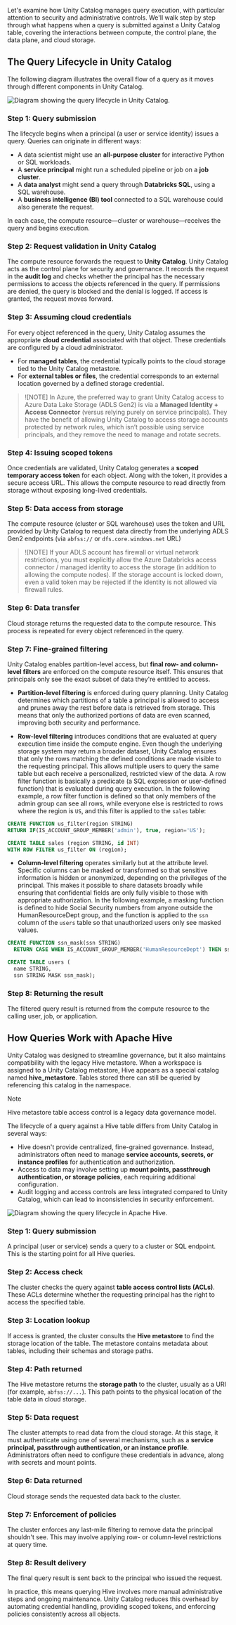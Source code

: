Let's examine how Unity Catalog manages query execution, with particular attention to security and administrative controls. We'll walk step by step through what happens when a query is submitted against a Unity Catalog table, covering the interactions between compute, the control plane, the data plane, and cloud storage. 

## The Query Lifecycle in Unity Catalog

The following diagram illustrates the overall flow of a query as it moves through different components in Unity Catalog.

![Diagram showing the query lifecycle in Unity Catalog.](../media/query-lifecycle-unity-catalog.png)

### Step 1: Query submission

The lifecycle begins when a principal (a user or service identity) issues a query. Queries can originate in different ways:

* A data scientist might use an **all-purpose cluster** for interactive Python or SQL workloads.
* A **service principal** might run a scheduled pipeline or job on a **job cluster**.
* A **data analyst** might send a query through **Databricks SQL**, using a SQL warehouse.
* A **business intelligence (BI) tool** connected to a SQL warehouse could also generate the request.

In each case, the compute resource—cluster or warehouse—receives the query and begins execution.

### Step 2: Request validation in Unity Catalog

The compute resource forwards the request to **Unity Catalog**. Unity Catalog acts as the control plane for security and governance. It records the request in the **audit log** and checks whether the principal has the necessary permissions to access the objects referenced in the query. If permissions are denied, the query is blocked and the denial is logged. If access is granted, the request moves forward.

### Step 3: Assuming cloud credentials

For every object referenced in the query, Unity Catalog assumes the appropriate **cloud credential** associated with that object. These credentials are configured by a cloud administrator.

* For **managed tables**, the credential typically points to the cloud storage tied to the Unity Catalog metastore.
* For **external tables or files**, the credential corresponds to an external location governed by a defined storage credential.

> ![NOTE]
> In Azure, the preferred way to grant Unity Catalog access to Azure Data Lake Storage (ADLS Gen2) is via a **Managed Identity + Access Connector** (versus relying purely on service principals). They have the benefit of allowing Unity Catalog to access storage accounts protected by network rules, which isn’t possible using service principals, and they remove the need to manage and rotate secrets.

### Step 4: Issuing scoped tokens

Once credentials are validated, Unity Catalog generates a **scoped temporary access token** for each object. Along with the token, it provides a secure access URL. This allows the compute resource to read directly from storage without exposing long-lived credentials.

### Step 5: Data access from storage

The compute resource (cluster or SQL warehouse) uses the token and URL provided by Unity Catalog to request data directly from the underlying ADLS Gen2 endpoints (via `abfss://` or `dfs.core.windows.net` URL)

> ![NOTE]
> If your ADLS account has firewall or virtual network restrictions, you must explicitly allow the Azure Databricks access connector / managed identity to access the storage (in addition to allowing the compute nodes). If the storage account is locked down, even a valid token may be rejected if the identity is not allowed via firewall rules.

### Step 6: Data transfer

Cloud storage returns the requested data to the compute resource. This process is repeated for every object referenced in the query.

### Step 7: Fine-grained filtering

Unity Catalog enables partition-level access, but **final row- and column-level filters** are enforced on the compute resource itself. This ensures that principals only see the exact subset of data they're entitled to access.

- **Partition-level filtering** is enforced during query planning. Unity Catalog determines which partitions of a table a principal is allowed to access and prunes away the rest before data is retrieved from storage. This means that only the authorized portions of data are even scanned, improving both security and performance.

- **Row-level filtering** introduces conditions that are evaluated at query execution time inside the compute engine. Even though the underlying storage system may return a broader dataset, Unity Catalog ensures that only the rows matching the defined conditions are made visible to the requesting principal. This allows multiple users to query the same table but each receive a personalized, restricted view of the data. A row filter function is basically a predicate (a SQL expression or user-defined function) that is evaluated during query execution. In the following example, a row filter function is defined so that only members of the admin group can see all rows, while everyone else is restricted to rows where the region is `US`, and this filter is applied to the `sales` table:

```sql
CREATE FUNCTION us_filter(region STRING)
RETURN IF(IS_ACCOUNT_GROUP_MEMBER('admin'), true, region='US');

CREATE TABLE sales (region STRING, id INT)
WITH ROW FILTER us_filter ON (region);
```

- **Column-level filtering** operates similarly but at the attribute level. Specific columns can be masked or transformed so that sensitive information is hidden or anonymized, depending on the privileges of the principal. This makes it possible to share datasets broadly while ensuring that confidential fields are only fully visible to those with appropriate authorization. In the following example, a masking function is defined to hide Social Security numbers from anyone outside the HumanResourceDept group, and the function is applied to the `ssn` column of the `users` table so that unauthorized users only see masked values.

```sql
CREATE FUNCTION ssn_mask(ssn STRING)
  RETURN CASE WHEN IS_ACCOUNT_GROUP_MEMBER('HumanResourceDept') THEN ssn ELSE '***-**-****' END;

CREATE TABLE users (
  name STRING,
  ssn STRING MASK ssn_mask);
```

### Step 8: Returning the result

The filtered query result is returned from the compute resource to the calling user, job, or application.

## How Queries Work with Apache Hive

Unity Catalog was designed to streamline governance, but it also maintains compatibility with the legacy Hive metastore. When a workspace is assigned to a Unity Catalog metastore, Hive appears as a special catalog named **hive_metastore**. Tables stored there can still be queried by referencing this catalog in the namespace.

> [!NOTE]
> Hive metastore table access control is a legacy data governance model. 

The lifecycle of a query against a Hive table differs from Unity Catalog in several ways:

* Hive doesn't provide centralized, fine-grained governance. Instead, administrators often need to manage **service accounts, secrets, or instance profiles** for authentication and authorization.
* Access to data may involve setting up **mount points, passthrough authentication, or storage policies**, each requiring additional configuration.
* Audit logging and access controls are less integrated compared to Unity Catalog, which can lead to inconsistencies in security enforcement.

![Diagram showing the query lifecycle in Apache Hive.](../media/query-lifecycle-hive.png)

### Step 1: Query submission

A principal (user or service) sends a query to a cluster or SQL endpoint. This is the starting point for all Hive queries.

### Step 2: Access check

The cluster checks the query against **table access control lists (ACLs)**. These ACLs determine whether the requesting principal has the right to access the specified table.

### Step 3: Location lookup

If access is granted, the cluster consults the **Hive metastore** to find the storage location of the table. The metastore contains metadata about tables, including their schemas and storage paths.

### Step 4: Path returned

The Hive metastore returns the **storage path** to the cluster, usually as a URI (for example, `abfss://...`). This path points to the physical location of the table data in cloud storage.

### Step 5: Data request

The cluster attempts to read data from the cloud storage. At this stage, it must authenticate using one of several mechanisms, such as a **service principal, passthrough authentication, or an instance profile**. Administrators often need to configure these credentials in advance, along with secrets and mount points.

### Step 6: Data returned

Cloud storage sends the requested data back to the cluster.

### Step 7: Enforcement of policies

The cluster enforces any last-mile filtering to remove data the principal shouldn't see. This may involve applying row- or column-level restrictions at query time.

### Step 8: Result delivery

The final query result is sent back to the principal who issued the request.

In practice, this means querying Hive involves more manual administrative steps and ongoing maintenance. Unity Catalog reduces this overhead by automating credential handling, providing scoped tokens, and enforcing policies consistently across all objects.